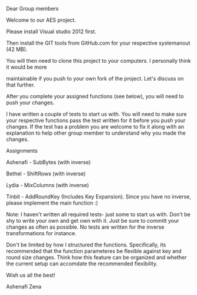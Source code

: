 Dear Group members

Welcome to our AES project.

Please install Visual studio 2012 first.

Then install the GIT tools from GitHub.com for your respective systemanout (42 MB).

You will then need to clone this project to your computers. I personally think it would be more 

maintainable if you push to your own fork of the project. Let's discuss on that further.

After you complete your assigned functions (see below), you will need to push your changes.

I have written a couple of tests to start us with. You will need to make sure your respective functions
pass the test written for it before you push your changes. If the test has a problem you are welcome to fix it along with
an explanation to help other group member to understand why you made the changes.

Assignments

Ashenafi - SubBytes (with inverse)

Bethel   - ShiftRows (with inverse)

Lydia    - MixColumns (with inverse)

Tinbit   - AddRoundKey (Includes Key Expansion). Since you have no inverse, please implement the main function :)

Note: I haven't written all required tests- just some to start us with. Don't be shy to write your own and get own
with it. Just be sure to committ your changes as often as possible. No tests are written for the inverse transformations for instance.

Don't be limited by how I structured the functions. Specifically, its recommended that the function parameteres 
be flexible against key and round size changes. Think how this feature can be organized and whether the current setup
can accomdate the recommended flexibility.

Wish us all the best!

Ashenafi Zena
